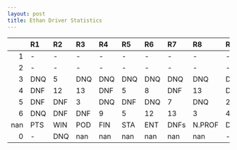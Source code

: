 ```yaml
---
layout: post 
title: Ethan Driver Statistics
--- 
```


|     | R1   | R2   | R3   | R4   | R5   | R6   | R7   | R8     | R9   | R10   | R11   | R12   | Points   | Pos   |
|----:|:-----|:-----|:-----|:-----|:-----|:-----|:-----|:-------|:-----|:------|:------|:------|:---------|:------|
|   1 | -    | -    | -    | -    | -    | -    | -    | -      | -    | -     | -     | -     | nan      | nan   |
|   2 | -    | -    | -    | -    | -    | -    | -    | -      | -    | -     | -     | -     | 33.0     | 14.0  |
|   3 | DNQ  | 5    | DNQ  | DNQ  | DNQ  | DNQ  | DNQ  | DNQ    | DNQ  | DNQ   | DNQ   | 16    | 0.0      | 29.0  |
|   4 | DNF  | 12   | 13   | DNF  | 5    | 8    | DNF  | 13     | DNF  | 10    | 9     | 11    | 6.0      | 21.0  |
|   5 | DNF  | DNF  | 3    | DNQ  | DNF  | DNQ  | 7    | DNQ    | 2    | 4     | 4     | 5     | 0.0      | 38.0  |
|   6 | DNQ  | DNF  | DNF  | 9    | 5    | 12   | 13   | 3      | 4    | -     | -     | -     | 0.0      | 39.0  |
| nan | PTS  | WIN  | POD  | FIN  | STA  | ENT  | DNFs | N.PROF | DNQ  | %FIN  | PPR   | BST   | CHA      | RNK   |
|   0 | -    | DNQ  | nan  | nan  | nan  | nan  | nan  | nan    | -    | -     | -     | DNQ   | 16       | DNF   |